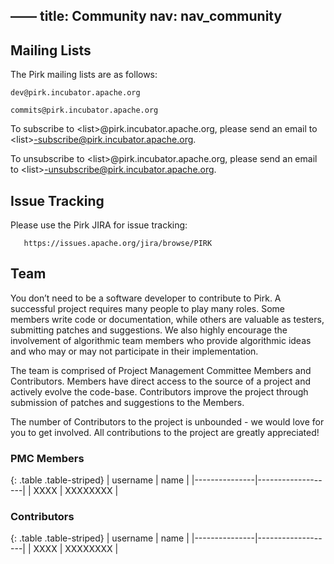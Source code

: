 ——
title: Community
nav: nav_community
---

## Mailing Lists

The Pirk mailing lists are as follows:

    dev@pirk.incubator.apache.org

    commits@pirk.incubator.apache.org

To subscribe to \<list\>@pirk.incubator.apache.org, please send an email to \<list\>-subscribe@pirk.incubator.apache.org.

To unsubscribe to \<list\>@pirk.incubator.apache.org, please send an email to \<list\>-unsubscribe@pirk.incubator.apache.org.

## Issue Tracking 

Please use the Pirk JIRA for issue tracking: 

       https://issues.apache.org/jira/browse/PIRK

## Team

You don’t need to be a software developer to contribute to Pirk. A successful project requires many people to play many roles. Some members write code or documentation, while others are valuable as testers, submitting patches and suggestions. We also highly encourage the involvement of algorithmic team members who provide algorithmic ideas and who may or may not participate in their implementation.

The team is comprised of Project Management Committee Members and Contributors. Members have direct access to the source of a project and actively evolve the code-base. Contributors improve the project through submission of patches and suggestions to the Members. 

The number of Contributors to the project is unbounded - we would love for you to get involved. All contributions to the project are greatly appreciated!

### PMC Members

{: .table .table-striped}
| username      | name              |
|---------------|-------------------|
| XXXX	        | XXXXXXXX          | 

### Contributors

{: .table .table-striped}
| username      | name              |
|---------------|-------------------|
| XXXX	        | XXXXXXXX          | 






